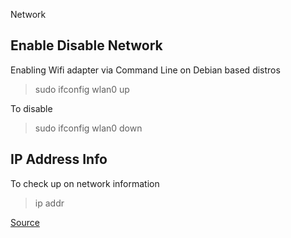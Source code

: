Network


## Enable Disable Network


Enabling Wifi adapter via Command Line on Debian based distros

> sudo ifconfig wlan0 up



To disable 

> sudo ifconfig wlan0 down


## IP Address Info

To check up on network information

> ip addr



[Source](https://raspberrytips.com/disable-wifi-raspberry-pi/)